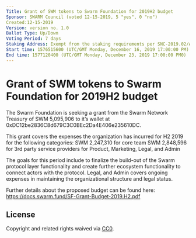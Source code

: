 ```yaml
---
Title: Grant of SWM tokens to Swarm Foundation for 2019H2 budget
Sponsor: SWARM Council (voted 12-15-2019, 5 "yes", 0 "no")
Created:12-15-2019
Version: version no. 1.0
Ballot Type: Up/Down
Voting Period: 7 days
Staking Address: Exempt from the staking requirements per SNC-2019.02/Article VII.B.10 
Start time: 1576515600 (UTC/GMT Monday, December 16, 2019 17:00:00 PM)	
End time: 1577120400 (UTC/GMT Monday, December 23, 2019 17:00:00 PM0)	
---
```


# Grant of SWM tokens to Swarm Foundation for 2019H2 budget 

The Swarm Foundation is seeking a grant from the Swarm Network Treasury of SWM 5,095,906 to it’s wallet at 0xDC12be2836C8d679C3C0BEc2Da4E406e235610DC.

This grant covers the expenses the organization has incurred for H2 2019 for the following categories:
SWM 2,247,310 for core team
SWM 2,848,596  for 3rd party service providers for Product, Marketing, Legal, and Admin

The goals for this period include to finalize the build-out of the Swarm protocol layer functionality and create further ecosystem functionality to connect actors with the protocol. Legal, and Admin covers ongoing expenses in maintaining the organizational structure and legal status. 

Further details about the proposed budget can be found here:
https://docs.swarm.fund/SF-Grant-Budget-2019.H2.pdf

## License
Copyright and related rights waived via [CC0](https://creativecommons.org/publicdomain/zero/1.0/).
